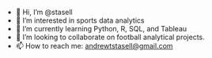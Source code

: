 - 👋 Hi, I’m @stasell
- 👀 I’m interested in sports data analytics
- 🌱 I’m currently learning Python, R, SQL, and Tableau
- 💞️ I’m looking to collaborate on football analytical projects.
- 📫 How to reach me: andrewtstasell@gmail.com

<!---
stasell/stasell is a ✨ special ✨ repository because its `README.md` (this file) appears on your GitHub profile.
You can click the Preview link to take a look at your changes.
--->
